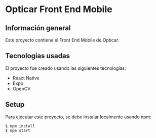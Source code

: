 # Opticar Front End Mobile

## Información general

Este proyecto contiene el Front End Mobile de Opticar.

## Tecnologías usadas

El proyecto fue creado usando las siguientes tecnologías:
* React Native
* Expo
* OpenCV

## Setup

Para ejecutar este proyecto, se debe instalar localmente usando npm:

```
$ npm install
$ npm start
```
